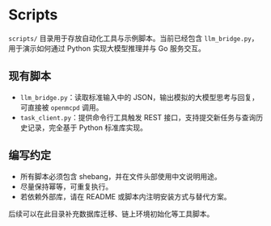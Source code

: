 # Scripts

`scripts/` 目录用于存放自动化工具与示例脚本。当前已经包含 `llm_bridge.py`，用于演示如何通过 Python 实现大模型推理并与 Go 服务交互。

## 现有脚本

- `llm_bridge.py`：读取标准输入中的 JSON，输出模拟的大模型思考与回复，可直接被 `openmcpd` 调用。
- `task_client.py`：提供命令行工具触发 REST 接口，支持提交新任务与查询历史记录，完全基于 Python 标准库实现。

## 编写约定

- 所有脚本必须包含 shebang，并在文件头部使用中文说明用途。
- 尽量保持幂等，可重复执行。
- 若依赖外部库，请在 README 或脚本内注明安装方式与替代方案。

后续可以在此目录补充数据库迁移、链上环境初始化等工具脚本。
